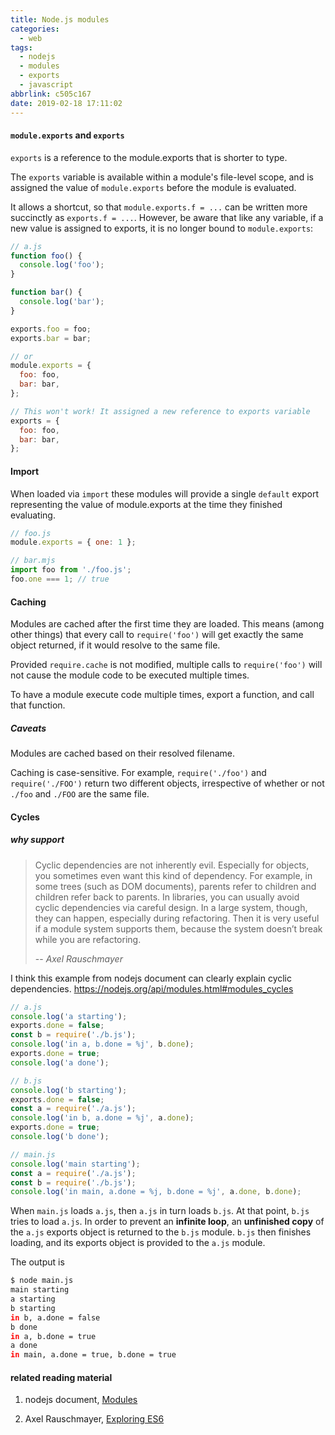 ```yaml
---
title: Node.js modules
categories:
  - web
tags:
  - nodejs
  - modules
  - exports
  - javascript
abbrlink: c505c167
date: 2019-02-18 17:11:02
---
```


#### `module.exports` and `exports`

`exports` is a reference to the module.exports that is shorter to type.

The `exports` variable is available within a module's file-level scope, and is assigned the value of `module.exports` before the module is evaluated.

It allows a shortcut, so that `module.exports.f = ...` can be written more succinctly as `exports.f = ...`. However, be aware that like any variable, if a new value is assigned to exports, it is no longer bound to `module.exports`:

```js
// a.js
function foo() {
  console.log('foo');
}

function bar() {
  console.log('bar');
}

exports.foo = foo;
exports.bar = bar;

// or
module.exports = {
  foo: foo,
  bar: bar,
};

// This won't work! It assigned a new reference to exports variable
exports = {
  foo: foo,
  bar: bar,
};
```

#### Import

When loaded via `import` these modules will provide a single `default` export representing the value of module.exports at the time they finished evaluating.

```js
// foo.js
module.exports = { one: 1 };

// bar.mjs
import foo from './foo.js';
foo.one === 1; // true
```

#### Caching

Modules are cached after the first time they are loaded. This means (among other things) that every call to `require('foo')` will get exactly the same object returned, if it would resolve to the same file.

Provided `require.cache` is not modified, multiple calls to `require('foo')` will not cause the module code to be executed multiple times.

To have a module execute code multiple times, export a function, and call that function.

##### Caveats

Modules are cached based on their resolved filename.

Caching is case-sensitive. For example, `require('./foo')` and `require('./FOO')` return two different objects, irrespective of whether or not `./foo` and `./FOO` are the same file.

#### Cycles

##### why support

> Cyclic dependencies are not inherently evil. Especially for objects, you sometimes even want this kind of dependency. For example, in some trees (such as DOM documents), parents refer to children and children refer back to parents. In libraries, you can usually avoid cyclic dependencies via careful design. In a large system, though, they can happen, especially during refactoring. Then it is very useful if a module system supports them, because the system doesn’t break while you are refactoring.
>
> -- <cite>Axel Rauschmayer</cite>

I think this example from nodejs document can clearly explain cyclic dependencies. <https://nodejs.org/api/modules.html#modules_cycles>

```js
// a.js
console.log('a starting');
exports.done = false;
const b = require('./b.js');
console.log('in a, b.done = %j', b.done);
exports.done = true;
console.log('a done');

// b.js
console.log('b starting');
exports.done = false;
const a = require('./a.js');
console.log('in b, a.done = %j', a.done);
exports.done = true;
console.log('b done');

// main.js
console.log('main starting');
const a = require('./a.js');
const b = require('./b.js');
console.log('in main, a.done = %j, b.done = %j', a.done, b.done);
```

When `main.js` loads `a.js`, then `a.js` in turn loads `b.js`. At that point, `b.js` tries to load `a.js`. In order to prevent an **infinite loop**, an **unfinished copy** of the `a.js` exports object is returned to the `b.js` module. `b.js` then finishes loading, and its exports object is provided to the `a.js` module.

The output is

```bash
$ node main.js
main starting
a starting
b starting
in b, a.done = false
b done
in a, b.done = true
a done
in main, a.done = true, b.done = true
```

#### related reading material

1. nodejs document, [Modules](https://nodejs.org/api/modules.html)

2. Axel Rauschmayer, [Exploring ES6](http://exploringjs.com/es6/ch_modules.html)
